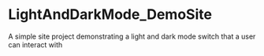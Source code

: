 # LightAndDarkMode_DemoSite
A simple site project demonstrating a light and dark mode switch that a user can interact with
